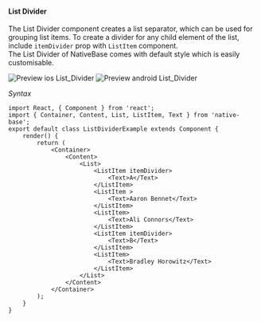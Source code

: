 #### List Divider

The List Divider component creates a list separator, which can be used for grouping list items. To create a divider for any child element of the list, include <code>itemDivider</code> prop with <code>ListItem</code> component.<br />
The List Divider of NativeBase comes with default style which is easily customisable.

![Preview ios List_Divider](https://github.com/GeekyAnts/NativeBase-KitchenSink/raw/master/screenshots/ios/dividerList.png)
![Preview android List_Divider](https://github.com/GeekyAnts/NativeBase-KitchenSink/raw/master/screenshots/android/listDivider.png)

*Syntax*

<pre class="line-numbers"><code class="language-jsx">import React, { Component } from 'react';
import { Container, Content, List, ListItem, Text } from 'native-base';
export default class ListDividerExample extends Component {
    render() {
        return (
            &lt;Container>
                &lt;Content>
                    &lt;List>
                        &lt;ListItem itemDivider>
                            &lt;Text>A&lt;/Text>
                        &lt;/ListItem>                    
                        &lt;ListItem >
                            &lt;Text>Aaron Bennet&lt;/Text>
                        &lt;/ListItem>
                        &lt;ListItem>
                            &lt;Text>Ali Connors&lt;/Text>
                        &lt;/ListItem>
                        &lt;ListItem itemDivider>
                            &lt;Text>B&lt;/Text>
                        &lt;/ListItem>  
                        &lt;ListItem>
                            &lt;Text>Bradley Horowitz&lt;/Text>
                        &lt;/ListItem>
                    &lt;/List>
                &lt;/Content>
            &lt;/Container>
        );
    }
}
</code></pre><br />
